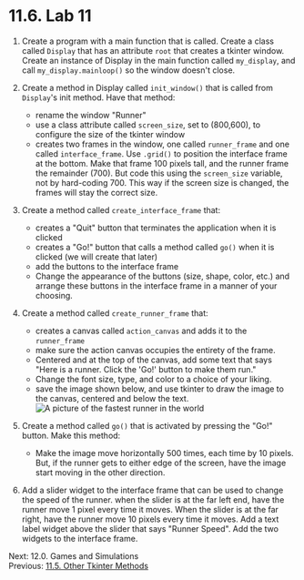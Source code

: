 # 11.6. Lab 11

1. Create a program with a main function that is called. Create a class called `Display` that has an attribute `root`
   that creates a tkinter window. Create an instance of Display in the main function called `my_display`, and call
   `my_display.mainloop()` so the window doesn't close.

2. Create a method in Display called `init_window()` that is called from `Display`'s init method. Have that method:
   - rename the window "Runner"
   - use a class attribute called `screen_size`, set to (800,600), to configure the size of the tkinter window
   - creates two frames in the window, one called `runner_frame` and one called `interface_frame`. Use `.grid()` to
     position the interface frame at the bottom. Make that frame 100 pixels tall, and the runner frame the remainder
     (700). But code this using the `screen_size` variable, not by hard-coding 700. This way if the screen size is changed,
     the frames will stay the correct size.

3. Create a method called `create_interface_frame` that:
   - creates a "Quit" button that terminates the application when it is clicked
   - creates a "Go!" button that calls a method called `go()` when it is clicked (we will create that later)
   - add the buttons to the interface frame
   - Change the appearance of the buttons (size, shape, color, etc.) and arrange these buttons in the interface frame
     in a manner of your choosing.

4. Create a method called `create_runner_frame` that:
   - creates a canvas called `action_canvas` and adds it to the `runner_frame`
   - make sure the action canvas occupies the entirety of the frame.
   - Centered and at the top of the canvas, add some text that says "Here is a runner. Click the 'Go!' button to make
     them run."
   - Change the font size, type, and color to a choice of your liking.
   - save the image shown below, and use tkinter to draw the image to the canvas, centered and below the text.
     ![A picture of the fastest runner in the world](../images/runner.gif)

5. Create a method called `go()` that is activated by pressing the "Go!" button. Make this method:
   - Make the image move horizontally 500 times, each time by 10 pixels. But, if the runner gets to either edge of the
     screen, have the image start moving in the other direction.

6. Add a slider widget to the interface frame that can be used to change the speed of the runner. when the slider is at
   the far left end, have the runner move 1 pixel every time it moves. When the slider is at the far right, have the
   runner move 10 pixels every time it moves. Add a text label widget above the slider that says "Runner Speed". Add the
   two widgets to the interface frame.

Next: 12.0. Games and Simulations<br>
Previous: [11.5. Other Tkinter Methods](11.5.%20Other%20Tkinter%20Methods.md)
